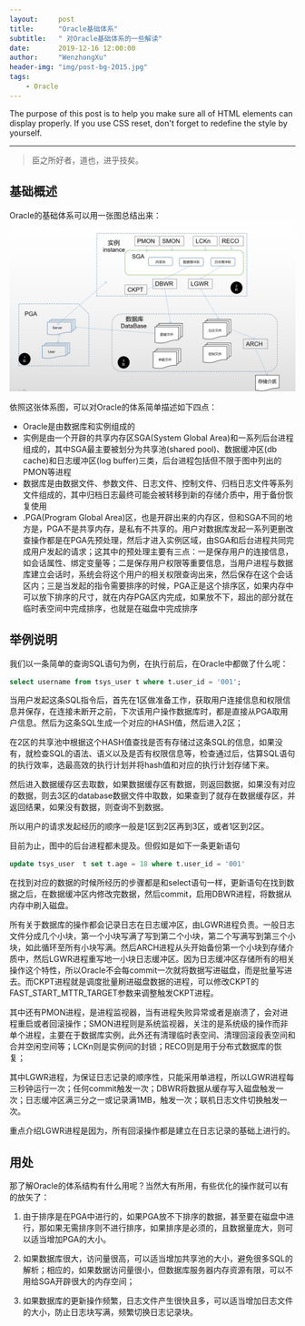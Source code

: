 ```yaml
---
layout:     post
title:      "Oracle基础体系"
subtitle:   " 对Oracle基础体系的一些解读"
date:       2019-12-16 12:00:00
author:     "WenzhongXu"
header-img: "img/post-bg-2015.jpg"
tags:
    - Oracle
---
```


The purpose of this post is to help you make sure all of HTML elements can display properly. If you use CSS reset, don't forget to redefine the style by yourself.

---

> 臣之所好者，道也，进乎技矣。

## 基础概述

Oracle的基础体系可以用一张图总结出来：
<br>
![体系图](/img/Oracle/OracleSystem.png)

依照这张体系图，可以对Oracle的体系简单描述如下四点：
* Oracle是由数据库和实例组成的
* 实例是由一个开辟的共享内存区SGA(System Global Area)和一系列后台进程组成的，其中SGA最主要被划分为共享池(shared pool)、数据缓冲区(db cache)和日志缓冲区(log buffer)三类，后台进程包括但不限于图中列出的PMON等进程
* 数据库是由数据文件、参数文件、日志文件、控制文件、归档日志文件等系列文件组成的，其中归档日志最终可能会被转移到新的存储介质中，用于备份恢复使用
* .PGA(Program Global Area)区，也是开辟出来的内存区，但和SGA不同的地方是，PGA不是共享内存，是私有不共享的。用户对数据库发起一系列更删改查操作都是在PGA先预处理，然后才进入实例区域，由SGA和后台进程共同完成用户发起的请求；这其中的预处理主要有三点：一是保存用户的连接信息，如会话属性、绑定变量等；二是保存用户权限等重要信息，当用户进程与数据库建立会话时，系统会将这个用户的相关权限查询出来，然后保存在这个会话区内；三是当发起的指令需要排序的时候，PGA正是这个排序区，如果内存中可以放下排序的尺寸，就在内存PGA区内完成，如果放不下，超出的部分就在临时表空间中完成排序，也就是在磁盘中完成排序

## 举例说明

我们以一条简单的查询SQL语句为例，在执行前后，在Oracle中都做了什么呢：

```sql
select username from tsys_user t where t.user_id = '001';
```

当用户发起这条SQL指令后，首先在1区做准备工作，获取用户连接信息和权限信息并保存，在连接未断开之前，下次该用户操作数据库时，都是直接从PGA取用户信息。然后为这条SQL生成一个对应的HASH值，然后进入2区；

在2区的共享池中根据这个HASH值查找是否有存储过这条SQL的信息，如果没有，就检查SQL的语法、语义以及是否有权限信息等，检查通过后，估算SQL语句的执行效率，选最高效的执行计划并将hash值和对应的执行计划存储下来。

然后进入数据缓存区去取数，如果数据缓存区有数据，则返回数据，如果没有对应的数据，则去3区的database数据文件中取数，如果查到了就存在数据缓存区，并返回结果，如果没有数据，则查询不到数据。

所以用户的请求发起经历的顺序一般是1区到2区再到3区，或者1区到2区。

目前为止，图中的后台进程都未提及。但假如是如下一条更新语句

```sql
update tsys_user  t set t.age = 18 where t.user_id = '001'
```

在找到对应的数据的时候所经历的步骤都是和select语句一样，更新语句在找到数据之后，在数据缓冲区内修改完数据，然后commit，启用DBWR进程，将数据从内存中刷入磁盘。

所有关于数据库的操作都会记录日志在日志缓冲区，由LGWR进程负责。一般日志文件分成几个小块，第一个小块写满了写到第二个小块，第二个写满写到第三个小块，如此循环至所有小块写满。然后ARCH进程从头开始备份第一个小块到存储介质中，然后LGWR进程重写地一小块日志缓冲区。因为日志缓冲区存储所有的相关操作这个特性，所以Oracle不会每commit一次就将数据写进磁盘，而是批量写进去。而CKPT进程就是调度批量刷进磁盘数据的进程，可以修改CKPT的FAST_START_MTTR_TARGET参数来调整触发CKPT进程。

其中还有PMON进程，是进程监视器，当有进程失败异常或者是崩溃了，会对进程重启或者回滚操作；SMON进程则是系统监视器，关注的是系统级的操作而非单个进程，主要在于数据库实例，此外还有清理临时表空间、清理回滚段表空间和合并空闲空间等；LCKn则是实例间的封锁；RECO则是用于分布式数据库的恢复；

其中LGWR进程，为保证日志记录的顺序性，只能采用单进程，所以LGWR进程每三秒钟运行一次；任何commit触发一次；DBWR将数据从缓存写入磁盘触发一次；日志缓冲区满三分之一或记录满1MB，触发一次；联机日志文件切换触发一次。

重点介绍LGWR进程是因为，所有回滚操作都是建立在日志记录的基础上进行的。


## 用处
那了解Oracle的体系结构有什么用呢？当然大有所用，有些优化的操作就可以有的放矢了：

1. 由于排序是在PGA中进行的，如果PGA放不下排序的数据，甚至要在磁盘中进行，那如果无需排序则不进行排序，如果排序是必须的，且数据量庞大，则可以适当增加PGA的大小。

2. 如果数据库很大，访问量很高，可以适当增加共享池的大小，避免很多SQL的解析；相应的，如果数据访问量很小，但数据库服务器内存资源有限，可以不用给SGA开辟很大的内存空间；

3. 如果数据库的更新操作频繁，日志文件产生很快且多，可以适当增加日志文件的大小，防止日志块写满，频繁切换日志记录块。